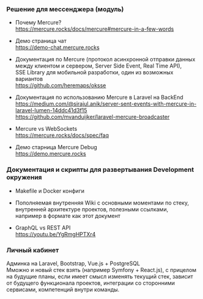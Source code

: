 ### Решение для мессенджера (модуль)

* Почему Mercure?  
https://mercure.rocks/docs/mercure#mercure-in-a-few-words

* Демо страница чат  
https://demo-chat.mercure.rocks

* Документация по Mercure (протокол асинхронной отправки данных между клиентом и сервером, Server Side Event, Real Time API),  
SSE Library для мобильной разработки, один из возможных вариантов  
https://github.com/heremaps/oksse

* Документация по использованию Mercure в Laravel на BackEnd  
https://medium.com/@sirajul.anik/server-sent-events-with-mercure-in-laravel-lumen-14ddc41d3f15  
https://github.com/mvanduijker/laravel-mercure-broadcaster

* Mercure vs WebSockets  
https://mercure.rocks/docs/spec/faq

* Демо старница Mercure Debug  
https://demo.mercure.rocks  

### Документация и скрипты для развертывания Development окружения

* Makefile и Docker конфиги
* Пополняемая внутренняя Wiki с основными моментами по стеку, внутренней архитектуре проектов, полезными ссылками,  
например в формате как этот документ

* GraphQL vs REST API  
https://youtu.be/YgRmgHPTXr4

### Личный кабинет

Админка на Laravel, Bootstrap, Vue.js + PostgreSQL  
Мможно и новый стек взять (например Symfony + React.js), с прицелом на будущие планы, если имеет смысл изменять текущий стек, зависит от будущего функционала проектов, интеграции со сторонними сервисами, компетенций внутри команды.



